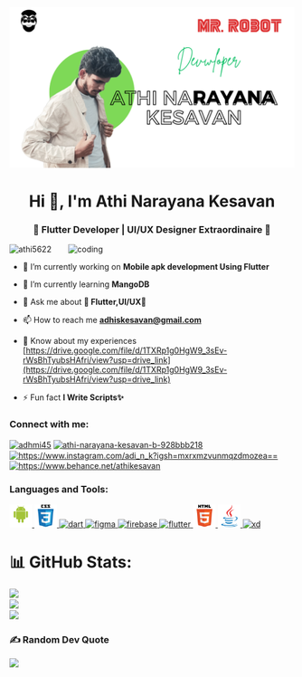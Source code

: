 ![logo](https://github.com/athi5622/athi5622/blob/main/adhi.png)
<h1 align="center">Hi 👋, I'm Athi Narayana Kesavan</h1>
<h3 align="center">🚀 Flutter Developer | UI/UX Designer Extraordinaire 🎨</h3>
<img align="right" alt="coding" width="400" src="https://cdn.dribbble.com/users/1187836/screenshots/6539429/programer.gif">

<p align="left"> <img src="https://komarev.com/ghpvc/?username=athi5622&label=Profile%20views&color=0e75b6&style=flat" alt="athi5622" /> </p>


- 🔭 I’m currently working on **Mobile apk development Using Flutter**

- 🌱 I’m currently learning **MangoDB**

- 💬 Ask me about **🚀 Flutter,UI/UX🎨**

- 📫 How to reach me **adhiskesavan@gmail.com**

- 📄 Know about my experiences [https://drive.google.com/file/d/1TXRp1g0HgW9_3sEv-rWsBhTyubsHAfri/view?usp=drive_link](https://drive.google.com/file/d/1TXRp1g0HgW9_3sEv-rWsBhTyubsHAfri/view?usp=drive_link)

- ⚡ Fun fact **I Write Scripts✨**



<h3 align="left">Connect with me:</h3>
<p align="left">
<a href="https://twitter.com/adhmi45" target="blank"><img align="center" src="https://raw.githubusercontent.com/rahuldkjain/github-profile-readme-generator/master/src/images/icons/Social/twitter.svg" alt="adhmi45" height="30" width="40" /></a>
<a href="https://linkedin.com/in/athi-narayana-kesavan-b-928bbb218" target="blank"><img align="center" src="https://raw.githubusercontent.com/rahuldkjain/github-profile-readme-generator/master/src/images/icons/Social/linked-in-alt.svg" alt="athi-narayana-kesavan-b-928bbb218" height="30" width="40" /></a>
<a href="https://instagram.com/https://www.instagram.com/adi_n_k?igsh=mxrxmzvunmqzdmozea==" target="blank"><img align="center" src="https://raw.githubusercontent.com/rahuldkjain/github-profile-readme-generator/master/src/images/icons/Social/instagram.svg" alt="https://www.instagram.com/adi_n_k?igsh=mxrxmzvunmqzdmozea==" height="30" width="40" /></a>
<a href="https://www.behance.net/https://www.behance.net/athikesavan" target="blank"><img align="center" src="https://raw.githubusercontent.com/rahuldkjain/github-profile-readme-generator/master/src/images/icons/Social/behance.svg" alt="https://www.behance.net/athikesavan" height="30" width="40" /></a>
</p>


<h3 align="left">Languages and Tools:</h3>
<p align="left"> <a href="https://developer.android.com" target="_blank" rel="noreferrer"> <img src="https://raw.githubusercontent.com/devicons/devicon/master/icons/android/android-original-wordmark.svg" alt="android" width="40" height="40"/> </a> <a href="https://www.w3schools.com/css/" target="_blank" rel="noreferrer"> <img src="https://raw.githubusercontent.com/devicons/devicon/master/icons/css3/css3-original-wordmark.svg" alt="css3" width="40" height="40"/> </a> <a href="https://dart.dev" target="_blank" rel="noreferrer"> <img src="https://www.vectorlogo.zone/logos/dartlang/dartlang-icon.svg" alt="dart" width="40" height="40"/> </a> <a href="https://www.figma.com/" target="_blank" rel="noreferrer"> <img src="https://www.vectorlogo.zone/logos/figma/figma-icon.svg" alt="figma" width="40" height="40"/> </a> <a href="https://firebase.google.com/" target="_blank" rel="noreferrer"> <img src="https://www.vectorlogo.zone/logos/firebase/firebase-icon.svg" alt="firebase" width="40" height="40"/> </a> <a href="https://flutter.dev" target="_blank" rel="noreferrer"> <img src="https://www.vectorlogo.zone/logos/flutterio/flutterio-icon.svg" alt="flutter" width="40" height="40"/> </a> <a href="https://www.w3.org/html/" target="_blank" rel="noreferrer"> <img src="https://raw.githubusercontent.com/devicons/devicon/master/icons/html5/html5-original-wordmark.svg" alt="html5" width="40" height="40"/> </a> <a href="https://www.java.com" target="_blank" rel="noreferrer"> <img src="https://raw.githubusercontent.com/devicons/devicon/master/icons/java/java-original.svg" alt="java" width="40" height="40"/> </a> <a href="https://www.adobe.com/products/xd.html" target="_blank" rel="noreferrer"> <img src="https://cdn.worldvectorlogo.com/logos/adobe-xd.svg" alt="xd" width="40" height="40"/> </a> </p>

# 📊 GitHub Stats:
![](https://github-readme-stats.vercel.app/api?username=athi5622&theme=dark&hide_border=false&include_all_commits=false&count_private=false)<br/>
![](https://github-readme-streak-stats.herokuapp.com/?user=athi5622&theme=dark&hide_border=false)<br/>
![](https://github-readme-stats.vercel.app/api/top-langs/?username=athi5622&theme=dark&hide_border=false&include_all_commits=false&count_private=false&layout=compact)

### ✍️ Random Dev Quote
![](https://quotes-github-readme.vercel.app/api?type=vetical&theme=light)
